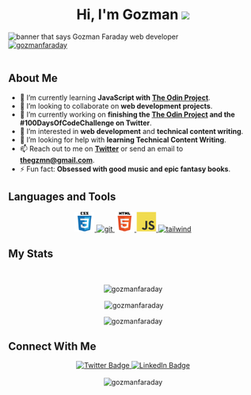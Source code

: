 <h1 align="center">
  Hi, I'm Gozman
  <img src="https://media.giphy.com/media/hvRJCLFzcasrR4ia7z/giphy.gif" width="30px"/>
</h1>

<img src="https://github.com/gozmanfaraday/gozmanfaraday/blob/main/github.header.png" alt="banner that says Gozman Faraday web developer">

<div id="badges" align="left">
  <a href="https://twitter.com/gozmanfaraday" target="blank"><img src="https://img.shields.io/twitter/follow/gozmanfaraday?logo=twitter&style=for-the-badge" alt="gozmanfaraday" /></a>
</div>

<br>

<h2 align="left">About Me</h2>

- 🌱 I’m currently learning **JavaScript with [The Odin Project](https://www.theodinproject.com/)**.
- 👯 I’m looking to collaborate on **web development projects**.
- 🔭 I’m currently working on **finishing the [The Odin Project](https://www.theodinproject.com/) and the #100DaysOfCodeChallenge on Twitter**.
- 👀 I’m interested in **web development** and **technical content writing**.
- 🤔 I’m looking for help with **learning Technical Content Writing**.
- 📫 Reach out to me on **[Twitter](https://twitter.com/GozmanFaraday)** or send an email to **thegzmn@gmail.com**.
- ⚡ Fun fact: **Obsessed with good music and epic fantasy books**.

<h2 align="left">Languages and Tools</h2>
<div align="center"> <a href="https://www.w3schools.com/css/" target="_blank" rel="noreferrer"> <img src="https://raw.githubusercontent.com/devicons/devicon/master/icons/css3/css3-original-wordmark.svg" alt="css3" width="40" height="40"/> </a> <a href="https://git-scm.com/" target="_blank" rel="noreferrer"> <img src="https://www.vectorlogo.zone/logos/git-scm/git-scm-icon.svg" alt="git" width="40" height="40"/> </a> <a href="https://www.w3.org/html/" target="_blank" rel="noreferrer"> <img src="https://raw.githubusercontent.com/devicons/devicon/master/icons/html5/html5-original-wordmark.svg" alt="html5" width="40" height="40"/> </a> <a href="https://developer.mozilla.org/en-US/docs/Web/JavaScript" target="_blank" rel="noreferrer"> <img src="https://raw.githubusercontent.com/devicons/devicon/master/icons/javascript/javascript-original.svg" alt="javascript" width="40" height="40"/> </a> <a href="https://tailwindcss.com/" target="_blank" rel="noreferrer"> <img src="https://www.vectorlogo.zone/logos/tailwindcss/tailwindcss-icon.svg" alt="tailwind" width="40" height="40"/> </a> </p>

<h2 align="left">My Stats</h2><br>
<p><img align="center" src="https://github-readme-stats.vercel.app/api/top-langs?username=gozmanfaraday&show_icons=true&locale=en&layout=compact&theme=react&count_private=true&include_all_commits=true" alt="gozmanfaraday" /></p>

<p>&nbsp;<img align="center" src="https://github-readme-stats.vercel.app/api?username=gozmanfaraday&show_icons=true&locale=en&theme=react&count_private=true&include_all_commits=true" alt="gozmanfaraday" /></p>

<p><img align="center" src="https://github-readme-streak-stats.herokuapp.com/?user=gozmanfaraday&theme=react&count_private=true&include_all_commits=true" alt="gozmanfaraday" /></p>

<h2 align="left">Connect With Me</h2>
<div align="center">
<a href="https://twitter.com/GozmanFaraday">
    <img src="https://img.shields.io/badge/Twitter-blue?style=for-the-badge&logo=twitter&logoColor=white" alt="Twitter Badge"/>
  </a>
  <a href="https://www.linkedin.com/in/goziem-sunday-a9990a202/">
    <img src="https://img.shields.io/badge/LinkedIn-blue?style=for-the-badge&logo=linkedin&logoColor=white" alt="LinkedIn Badge"/>
  </a>
</div>

<br>

<div align="center"> <img src="https://komarev.com/ghpvc/?username=gozmanfaraday&label=Profile%20views&color=0e75b6&style=flat" alt="gozmanfaraday" /> </div>

























<!-- COMMENTED OUT
<div id="header" align="center">
  <img src="https://media.giphy.com/media/gjrYDwbjnK8x36xZIO/giphy.gif" width="180"/>
</div>

<h1 align="center">
  Hello there! I am Gozman
  <img src="https://media.giphy.com/media/hvRJCLFzcasrR4ia7z/giphy.gif" width="30px"/>
</h1>

<div id="badges" align="center">
  <a href="https://twitter.com/GozmanFaraday">
    <img src="https://img.shields.io/badge/Twitter-blue?style=for-the-badge&logo=twitter&logoColor=white" alt="Twitter Badge"/>
  </a>
  <a href="https://www.linkedin.com/in/goziem-sunday-a9990a202/">
    <img src="https://img.shields.io/badge/LinkedIn-blue?style=for-the-badge&logo=linkedin&logoColor=white" alt="LinkedIn Badge"/>
  </a>
</div>

<div id="counter" align="center">
  <img src="https://komarev.com/ghpvc/?username=your-github-username&style=flat-square&color=blue" alt=""/>
</div>

**gozmanfaraday/gozmanfaraday** is a ✨ _special_ ✨ repository because its `README.md` (this file) appears on your GitHub profile.

Here are some ideas to get you started:

- 🔭 I’m currently working on ...
- 🌱 I’m currently learning ...
- 👯 I’m looking to collaborate on ...
- 🤔 I’m looking for help with ...
- 💬 Ask me about ...
- 📫 How to reach me: ...
- 😄 Pronouns: ...
- ⚡ Fun fact: ...

<div id="header" align="center">
  <img src="https://media.giphy.com/media/gjrYDwbjnK8x36xZIO/giphy.gif" width="180"/>
</div>

<p align="left"> <a href="https://twitter.com/gozmanfaraday" target="blank"><img src="https://img.shields.io/twitter/follow/gozmanfaraday?logo=twitter&style=for-the-badge" alt="gozmanfaraday" /></a> </p>

  <a href="https://twitter.com/GozmanFaraday">
    <img src="https://img.shields.io/badge/Twitter-blue?style=for-the-badge&logo=twitter&logoColor=white" alt="Twitter Badge"/>
  </a>
  <a href="https://www.linkedin.com/in/goziem-sunday-a9990a202/">
    <img src="https://img.shields.io/badge/LinkedIn-blue?style=for-the-badge&logo=linkedin&logoColor=white" alt="LinkedIn Badge"/>
  </a>
-->
